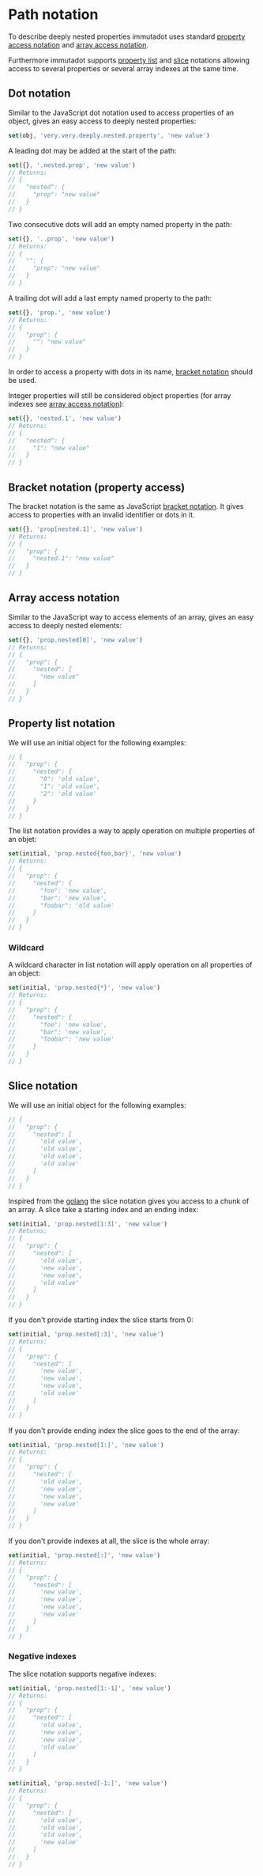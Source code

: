 # Path notation

To describe deeply nested properties immutadot uses standard [property access notation](https://mdn.io/Property_Accessors) and [array access notation](https://mdn.io/Array).

Furthermore immutadot supports [property list](#property-list-notation) and [slice](#slice-notation) notations allowing access to several properties or several array indexes at the same time.

## Dot notation

Similar to the JavaScript dot notation used to access properties of an object, gives an easy access to deeply nested properties:

```js
set(obj, 'very.very.deeply.nested.property', 'new value')
```

A leading dot may be added at the start of the path:

```js
set({}, '.nested.prop', 'new value')
// Returns:
// {
//   "nested": {
//     "prop": "new value"
//   }
// }
```

Two consecutive dots will add an empty named property in the path:

```js
set({}, '..prop', 'new value')
// Returns:
// {
//   "": {
//     "prop": "new value"
//   }
// }
```

A trailing dot will add a last empty named property to the path:

```js
set({}, 'prop.', 'new value')
// Returns:
// {
//   "prop": {
//     "": "new value"
//   }
// }
```

In order to access a property with dots in its name, [bracket notation](#bracket-notation-property-access) should be used.

Integer properties will still be considered object properties (for array indexes see [array access notation](#array-access-notation)):

```js
set({}, 'nested.1', 'new value')
// Returns:
// {
//   "nested": {
//     "1": "new value"
//   }
// }
```

## Bracket notation (property access)

The bracket notation is the same as JavaScript [bracket notation](https://developer.mozilla.org/en-US/docs/Web/JavaScript/Reference/Operators/Property_Accessors). It gives access to properties with an invalid identifier or dots in it.

```js
set({}, 'prop[nested.1]', 'new value')
// Returns:
// {
//   "prop": {
//     "nested.1": "new value"
//   }
// }
```

## Array access notation

Similar to the JavaScript way to access elements of an array, gives an easy access to deeply nested elements:

```js
set({}, 'prop.nested[0]', 'new value')
// Returns:
// {
//   "prop": {
//     "nested": [
//       "new value"
//     ]
//   }
// }
``` 

## Property list notation

We will use an initial object for the following examples: 

```js
// {
//   "prop": {
//     "nested": {
//       "0": 'old value',
//       "1": 'old value',
//       "2": 'old value'
//     }
//   }
// }
```


The list notation provides a way to apply operation on multiple properties of an objet:

```js
set(initial, 'prop.nested{foo,bar}', 'new value')
// Returns:
// {
//   "prop": {
//     "nested": {
//       "foo": 'new value',
//       "bar": 'new value',
//       "foobar": 'old value'
//     }
//   }
// }
``` 

### Wildcard

A wildcard character in list notation will apply operation on all properties of an object:

```js
set(initial, 'prop.nested{*}', 'new value')
// Returns:
// {
//   "prop": {
//     "nested": {
//       "foo": 'new value',
//       "bar": 'new value',
//       "foobar": 'new value'
//     }
//   }
// }
``` 

## Slice notation

We will use an initial object for the following examples: 

```js
// {
//   "prop": {
//     "nested": [
//       'old value',
//       'old value',
//       'old value',
//       'old value'
//     ]
//   }
// }
```

Inspired from the [golang](https://blog.golang.org/slices) the slice notation gives you access to a chunk of an array. A slice take a starting index and an ending index:

```js
set(initial, 'prop.nested[1:3]', 'new value')
// Returns:
// {
//   "prop": {
//     "nested": [
//       'old value',
//       'new value',
//       'new value',
//       'old value'
//     ]
//   }
// }
``` 

If you don't provide starting index the slice starts from 0:

```js
set(initial, 'prop.nested[:3]', 'new value')
// Returns:
// {
//   "prop": {
//     "nested": [
//       'new value',
//       'new value',
//       'new value',
//       'old value'
//     ]
//   }
// }
``` 

If you don't provide ending index the slice goes to the end of the array:

```js
set(initial, 'prop.nested[1:]', 'new value')
// Returns:
// {
//   "prop": {
//     "nested": [
//       'old value',
//       'new value',
//       'new value',
//       'new value'
//     ]
//   }
// }
``` 


If you don't provide indexes at all, the slice is the whole array:

```js
set(initial, 'prop.nested[:]', 'new value')
// Returns:
// {
//   "prop": {
//     "nested": [
//       'new value',
//       'new value',
//       'new value',
//       'new value'
//     ]
//   }
// }
``` 

### Negative indexes

The slice notation supports negative indexes:

```js
set(initial, 'prop.nested[1:-1]', 'new value')
// Returns:
// {
//   "prop": {
//     "nested": [
//       'old value',
//       'new value',
//       'new value',
//       'old value'
//     ]
//   }
// }
``` 

```js
set(initial, 'prop.nested[-1:]', 'new value')
// Returns:
// {
//   "prop": {
//     "nested": [
//       'old value',
//       'old value',
//       'old value',
//       'new value'
//     ]
//   }
// }
``` 
